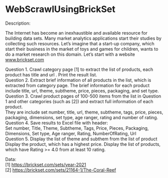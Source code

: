 # WebScrawlUsingBrickSet
Description: <br/>

The Internet has become an inexhaustible and available resource for building data sets. Many 
market analytics applications start their studies by collecting such resources. Let’s imagine that 
a start-up company, which start their business in the market of toys and games for children, 
wants to do a market research on this domain. Let’s start with a website www.brickset.com 
 
Question 1. Crawl category page [1] to extract the list of products, each product has title and 
url . Print the result list. <br/>
Question 2. Extract brief information of all products in the list, which is extracted from 
category page. The brief information for each product include title, url, theme, 
subtheme, price, pieces, packaging, and set type. <br/>
Question 3. Crawl product pages of 100-500 items from the list in Question 1 and other 
categories (such as [2]) and extract full information of each product. <br/> They are 
include set number, title, url, theme, subtheme, tags, price, pieces, packaging, 
dimensions, set type, age ranger, rating and number of rating. <br/>
Question 4. Save results to Excel file with header: <br/>
Set number, Title, Theme, Subtheme, Tags, Price, Pieces, Packaging, 
Dimensions, Set type, Age ranger, Rating, NumberOfRating, Url <br/>
Question 5. Display the list of theme and subthem from the list of product 
Display the product, which has a highest price. 
Display the list of products, which have Rating >= 4.0 from at least 10 rating. <br/>

Data: <br/>
[1] https://brickset.com/sets/year-2021 <br/>
[2] https://brickset.com/sets/21164-1/The-Coral-Reef 
